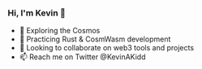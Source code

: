 ### Hi, I'm Kevin 👋

- 🔭 Exploring the Cosmos
- 🌱 Practicing Rust & CosmWasm development
- 👯 Looking to collaborate on web3 tools and projects
- 📫 Reach me on Twitter @KevinAKidd
